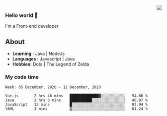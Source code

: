 <img align='right' src="https://github-readme-stats.vercel.app/api?username=jumodada&show_icons=true&theme=vue">

### Hello world 👋

I'm a Front-end developer 
    
## About
-  **Learning :** Java | NodeJs
-  **Languages :** Javascript | Java
-  **Hobbies:** Dota | The Legend of Zelda

### My code time

<!--START_SECTION:waka-->
```text
Week: 05 December, 2020 - 12 December, 2020

Vue.js       2 hrs 48 mins   █████████████▓░░░░░░░░░░░   54.66 % 
Java         2 hrs 3 mins    ██████████░░░░░░░░░░░░░░░   40.07 % 
JavaScript   12 mins         █░░░░░░░░░░░░░░░░░░░░░░░░   03.94 % 
YAML         3 mins          ▒░░░░░░░░░░░░░░░░░░░░░░░░   01.24 % 
```
<!--END_SECTION:waka-->
